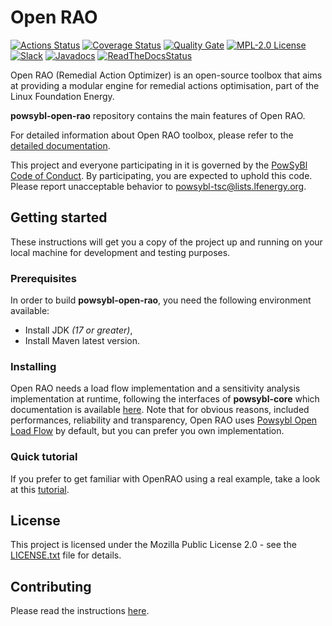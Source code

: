 # Open RAO
[![Actions Status](https://github.com/powsybl/powsybl-core/workflows/CI/badge.svg)](https://github.com/powsybl/powsybl-open-rao/actions)
[![Coverage Status](https://sonarcloud.io/api/project_badges/measure?project=com.powsybl%3Aopen-rao&metric=coverage)](https://sonarcloud.io/component_measures?id=com.powsybl%3Aopen-rao&metric=coverage)
[![Quality Gate](https://sonarcloud.io/api/project_badges/measure?project=com.powsybl%3Aopen-rao&metric=alert_status)](https://sonarcloud.io/dashboard?id=com.powsybl%3Aopen-rao)
[![MPL-2.0 License](https://img.shields.io/badge/license-MPL_2.0-blue.svg)](https://www.mozilla.org/en-US/MPL/2.0/)
[![Slack](https://img.shields.io/badge/slack-powsybl-blueviolet.svg?logo=slack)](https://join.slack.com/t/powsybl/shared_invite/zt-rzvbuzjk-nxi0boim1RKPS5PjieI0rA)
[![Javadocs](https://www.javadoc.io/badge/com.powsybl/powsybl-open-rao.svg?color=blue)](https://www.javadoc.io/doc/com.powsybl/powsybl-open-rao)
[![ReadTheDocsStatus](https://readthedocs.org/projects/powsybl-openrao/badge/?version=stable)](https://powsybl.readthedocs.io/projects/openrao/en/stable/?badge=stable)

Open RAO (Remedial Action Optimizer) is an open-source toolbox that aims at providing a modular engine for remedial actions optimisation, part of the Linux Foundation Energy.

**powsybl-open-rao** repository contains the main features of Open RAO.

For detailed information about Open RAO toolbox, please refer to the [detailed documentation](https://powsybl.readthedocs.io/projects/openrao/en/stable/index.html).

This project and everyone participating in it is governed by the [PowSyBl Code of Conduct](https://github.com/powsybl/.github/blob/main/CODE_OF_CONDUCT.md).
By participating, you are expected to uphold this code. Please report unacceptable behavior to [powsybl-tsc@lists.lfenergy.org](mailto:powsybl-tsc@lists.lfenergy.org).

## Getting started

These instructions will get you a copy of the project up and running on your local machine
for development and testing purposes.

### Prerequisites

In order to build **powsybl-open-rao**, you need the following environment available:
  - Install JDK *(17 or greater)*,
  - Install Maven latest version.

### Installing

Open RAO needs a load flow implementation and a sensitivity analysis implementation at runtime, following the interfaces of **powsybl-core** which documentation is available [here](https://powsybl.readthedocs.io/projects/powsybl-core). Note that for obvious reasons, included performances, reliability and transparency, Open RAO uses [Powsybl Open Load Flow](https://github.com/powsybl/powsybl-open-loadflow) by default, but you can prefer you own implementation.

### Quick tutorial
If you prefer to get familiar with OpenRAO using a real example, take a look at this [tutorial](https://powsybl.readthedocs.io/projects/openrao/en/stable/tutorial.html).

## License

This project is licensed under the Mozilla Public License 2.0 - see the [LICENSE.txt](https://github.com/powsybl/powsybl-open-rao/blob/main/LICENSE.txt) file for details.
 
## Contributing

Please read the instructions [here](CONTRIBUTING.md).